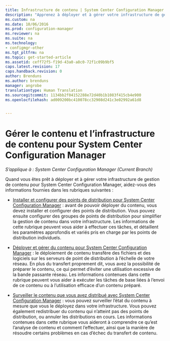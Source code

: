 ```yaml
---
title: Infrastructure de contenu | System Center Configuration Manager
description: "Apprenez à déployer et à gérer votre infrastructure de gestion de contenu pour System Center Configuration Manager."
ms.custom: na
ms.date: 10/06/2016
ms.prod: configuration-manager
ms.reviewer: na
ms.suite: na
ms.technology:
- configmgr-other
ms.tgt_pltfrm: na
ms.topic: get-started-article
ms.assetid: ceff72f5-f19d-43a0-a8c0-72f1c09b9bf5
caps.latest.revision: 17
caps.handback.revision: 0
author: Brenduns
ms.author: brenduns
manager: angrobe
translationtype: Human Translation
ms.sourcegitcommit: 1134bb2f04152288e72d40b1b1083f415cb4e900
ms.openlocfilehash: ad009200bc410078cc32908d241c3e02992a61d8


---
```

# <a name="manage-content-and-content-infrastructure-for-system-center-configuration-manager"></a>Gérer le contenu et l’infrastructure de contenu pour System Center Configuration Manager

*S’applique à : System Center Configuration Manager (Current Branch)*

Quand vous êtes prêt à déployer et à gérer votre infrastructure de gestion de contenu pour System Center Configuration Manager, aidez-vous des informations fournies dans les rubriques suivantes :  

-   [Installer et configurer des points de distribution pour System Center Configuration Manager](../../../../core/servers/deploy/configure/install-and-configure-distribution-points.md) : avant de pouvoir déployer du contenu, vous devez installer et configurer des points de distribution. Vous pouvez ensuite configurer des groupes de points de distribution pour simplifier la gestion de contenu dans votre infrastructure. Les informations de cette rubrique peuvent vous aider à effectuer ces tâches, et détaillent les paramètres approfondis et variés pris en charge par les points de distribution individuels.  

-   [Déployer et gérer du contenu pour System Center Configuration Manager](../../../../core/servers/deploy/configure/deploy-and-manage-content.md) : le déploiement de contenu transfère des fichiers et des logiciels sur les serveurs de point de distribution à l’échelle de votre réseau. En plus du transfert proprement dit, vous avez la possibilité de préparer le contenu, ce qui permet d’éviter une utilisation excessive de la bande passante réseau. Les informations contenues dans cette rubrique peuvent vous aider à exécuter les tâches de base liées à l’envoi de ce contenu ou à l’utilisation efficace d’un contenu préparé.  

-   [Surveiller le contenu que vous avez distribué avec System Center Configuration Manager](../../../../core/servers/deploy/configure/monitor-content-you-have-distributed.md) : vous pouvez surveiller l’état du contenu à mesure que vous le déployez dans votre infrastructure. Vous pouvez également redistribuer du contenu qui n’atteint pas des points de distribution, ou annuler les distributions en cours. Les informations contenues dans cette rubrique vous aideront à comprendre ce qu’est l’analyse de contenu et comment l’effectuer, ainsi que la manière de résoudre certains problèmes en cas d’échec du transfert de contenu.  



<!--HONumber=Nov16_HO1-->


